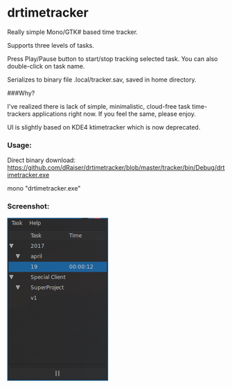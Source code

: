 # drtimetracker
Really simple Mono/GTK# based time tracker.

Supports three levels of tasks.

Press Play/Pause button to start/stop tracking selected task.
You can also double-click on task name.

Serializes to binary file .local/tracker.sav, saved in home directory.

###Why?

I've realized there is lack of simple, minimalistic, cloud-free task time-trackers applications right now. If you feel the same, please enjoy.

UI is slightly based on KDE4 ktimetracker which is now deprecated.

### Usage:

Direct binary download: https://github.com/dRaiser/drtimetracker/blob/master/tracker/bin/Debug/drtimetracker.exe

mono "drtimetracker.exe"

### Screenshot:

![Screenshot](shot.png)
